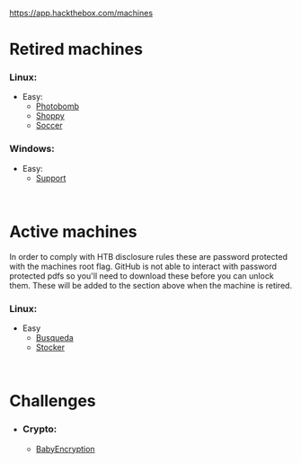 https://app.hackthebox.com/machines

# Retired machines

### Linux:
* Easy:
  * [Photobomb](https://github.com/Arcsin00/HTB-Walkthroughs/blob/main/Photobomb.md)
  * [Shoppy](https://github.com/Arcsin00/HTB-Walkthroughs/blob/main/Shoppy.md)
  * [Soccer](https://github.com/Arcsin00/HTB-Walkthroughs/blob/main/Soccer.md)
 
### Windows:
* Easy:
  * [Support](https://github.com/Arcsin00/HTB-Walkthroughs/blob/main/Support.md)


<br>

# Active machines
In order to comply with HTB disclosure rules these are password protected with the machines root flag. GitHub is not able to interact with password protected pdfs so you'll need to download these before you can unlock them. These will be added to the section above when the machine is retired.
### Linux:
* Easy
  * [Busqueda](https://github.com/Arcsin00/HTB-Walkthroughs/blob/main/Busqueda.pdf)
  * [Stocker](https://github.com/Arcsin00/HTB-Walkthroughs/blob/main/Stocker.pdf)

<br>

# Challenges
* ### Crypto:
  * [BabyEncryption](https://github.com/Arcsin00/HTB-Walkthroughs/blob/main/BabyEncryption.md)
